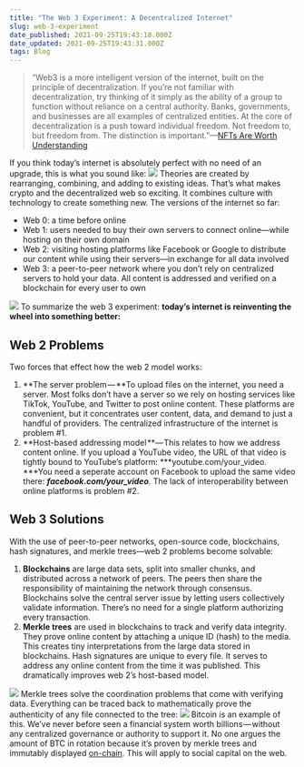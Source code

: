 ```yaml
---
title: "The Web 3 Experiment: A Decentralized Internet"
slug: web-3-experiment
date_published: 2021-09-25T19:43:18.000Z
date_updated: 2021-09-25T19:43:31.000Z
tags: Blog
---
```


> “Web3 is a more intelligent version of the internet, built on the principle of decentralization. If you’re not familiar with decentralization, try thinking of it simply as the ability of a group to function without reliance on a central authority. Banks, governments, and businesses are all examples of centralized entities. At the core of decentralization is a push toward individual freedom. Not freedom to, but freedom from. The distinction is important.”––[NFTs Are Worth Understanding](https://nickwidmer.substack.com/p/nftsareworthunderstanding)

If you think today’s internet is absolutely perfect with no need of an upgrade, this is what you sound like:
![](https://cdn-images-1.medium.com/max/1600/1*-GVr6A_DRrUO2GBUygbRIg.jpeg)
Theories are created by rearranging, combining, and adding to existing ideas. That’s what makes crypto and the decentralized web so exciting. It combines culture with technology to create something new. The versions of the internet so far:

- Web 0: a time before online
- Web 1: users needed to buy their own servers to connect online—while hosting on their own domain
- Web 2: visiting hosting platforms like Facebook or Google to distribute our content while using their servers––in exchange for all data involved
- Web 3: a peer-to-peer network where you don’t rely on centralized servers to hold your data. All content is addressed and verified on a blockchain for every user to own

![](https://cdn-images-1.medium.com/max/1600/1*SE8AkCGDf1S9GLVVa4jyGQ.png)
To summarize the web 3 experiment: **today’s internet is reinventing the wheel into something better:**

## Web 2 Problems

Two forces that effect how the web 2 model works:

1. **The server problem — **To upload files on the internet, you need a server. Most folks don’t have a server so we rely on hosting services like TikTok, YouTube, and Twitter to post online content. These platforms are convenient, but it concentrates user content, data, and demand to just a handful of providers. The centralized infrastructure of the internet is problem #1.
2. **Host-based addressing model **— This relates to how we address content online. If you upload a YouTube video, the URL of that video is tightly bound to YouTube’s platform: ***youtube.com/your_video. ***You need a seperate account on Facebook to upload the same video there: ***facebook.com/your_video***. The lack of interoperability between online platforms is problem #2.

## Web 3 Solutions

With the use of peer-to-peer networks, open-source code, blockchains, hash signatures, and merkle trees––web 2 problems become solvable:

1. **Blockchains** are large data sets, split into smaller chunks, and distributed across a network of peers. The peers then share the responsibility of maintaining the network through consensus. Blockchains solve the central server issue by letting users collectively validate information. There’s no need for a single platform authorizing every transaction.
2. **Merkle trees** are used in blockchains to track and verify data integrity. They prove online content by attaching a unique ID (hash) to the media. This creates tiny interpretations from the large data stored in blockchains. Hash signatures are unique to every file. It serves to address any online content from the time it was published. This dramatically improves web 2’s host-based model.

![](https://cdn-images-1.medium.com/max/1600/1*rNk9YzmIdsWCN7HAakf0SA.png)
Merkle trees solve the coordination problems that come with verifying data. Everything can be traced back to mathematically prove the authenticity of any file connected to the tree:
![](https://cdn-images-1.medium.com/max/1600/1*6ig0TXqYeqNdKOuzNP4wng.png)
Bitcoin is an example of this. We’ve never before seen a financial system worth billions — without any centralized governance or authority to support it. No one argues the amount of BTC in rotation because it’s proven by merkle trees and immutably displayed [on-chain](https://www.blockchain.com/btc/unconfirmed-transactions). This will apply to social capital on the web.

### 
